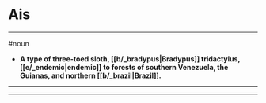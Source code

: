 # Ais
---
#noun
- **A type of three-toed sloth, [[b/_bradypus|Bradypus]] tridactylus, [[e/_endemic|endemic]] to forests of southern Venezuela, the Guianas, and northern [[b/_brazil|Brazil]].**
---
---
